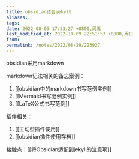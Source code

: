 ```yaml
---
title: obsidian结合jekyll
aliases: 
tags: 
date: 2022-08-05 17:33:27 +0800,周五
last_modified_at: 2022-10-09 22:51:57 +0800,周日
from: 
permalink: /notes/2022/08/29/223927
---
```


obsidian采用markdown  

markdown记法相关的备忘案例：

1. [[obsidian中的markdown书写范例实例]]
2. [[Mermaid书写范例实例]]
3. [[LaTeX公式书写范例]]

插件相关：

1. [[主动型插件使用]]
2. [[obsidian插件使用存档]]

接触点：[[将Obsidian适配到jekyll的注意项]]
